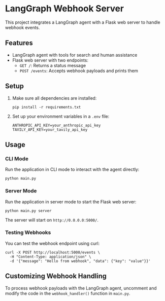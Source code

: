 # LangGraph Webhook Server

This project integrates a LangGraph agent with a Flask web server to handle webhook events.

## Features

- LangGraph agent with tools for search and human assistance
- Flask web server with two endpoints:
  - `GET /`: Returns a status message
  - `POST /events`: Accepts webhook payloads and prints them

## Setup

1. Make sure all dependencies are installed:
   ```
   pip install -r requirements.txt
   ```

2. Set up your environment variables in a `.env` file:
   ```
   ANTHROPIC_API_KEY=your_anthropic_api_key
   TAVILY_API_KEY=your_tavily_api_key
   ```

## Usage

### CLI Mode

Run the application in CLI mode to interact with the agent directly:

```
python main.py
```

### Server Mode

Run the application in server mode to start the Flask web server:

```
python main.py server
```

The server will start on `http://0.0.0.0:5000/`.

### Testing Webhooks

You can test the webhook endpoint using curl:

```
curl -X POST http://localhost:5000/events \
  -H "Content-Type: application/json" \
  -d '{"message": "Hello from webhook", "data": {"key": "value"}}'
```

## Customizing Webhook Handling

To process webhook payloads with the LangGraph agent, uncomment and modify the code in the `webhook_handler()` function in `main.py`.
